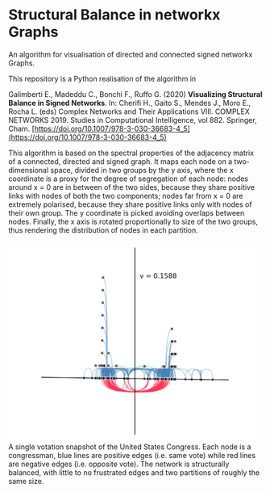 # Structural Balance in networkx Graphs
An algorithm for visualisation of directed and connected signed networkx Graphs.

This repository is a Python realisation of the algorithm in

Galimberti E., Madeddu C., Bonchi F., Ruffo G. (2020) **Visualizing Structural Balance in Signed Networks**. 
In: Cherifi H., Gaito S., Mendes J., Moro E., Rocha L. (eds) Complex Networks and Their Applications VIII. 
COMPLEX NETWORKS 2019. Studies in Computational Intelligence, vol 882. Springer, Cham. 
[https://doi.org/10.1007/978-3-030-36683-4_5](https://doi.org/10.1007/978-3-030-36683-4_5)

This algorithm is based on the spectral properties of the adjacency matrix of a connected, directed and signed graph. It maps each node on a two-dimensional space, 
divided in two groups by the y axis, where the x coordinate is a proxy for the degree of segregation of each node: nodes around x = 0 are in between of the two sides,
because they share positive links with nodes of both the two components; nodes far from x = 0 are extremely polarised, because they share positive links only with 
nodes of their own group.
The y coordinate is picked avoiding overlaps between nodes. Finally, the x axis is rotated proportionally to size of the two groups, thus rendering the distribution 
of nodes in each partition.


![Congress](congress.png)
A single votation snapshot of the United States Congress. Each node is a congressman, blue lines are positive edges (i.e. same vote) while red lines are negative edges (i.e. opposite vote). The network is structurally balanced, with little to no frustrated edges and two partitions of roughly the same size.
